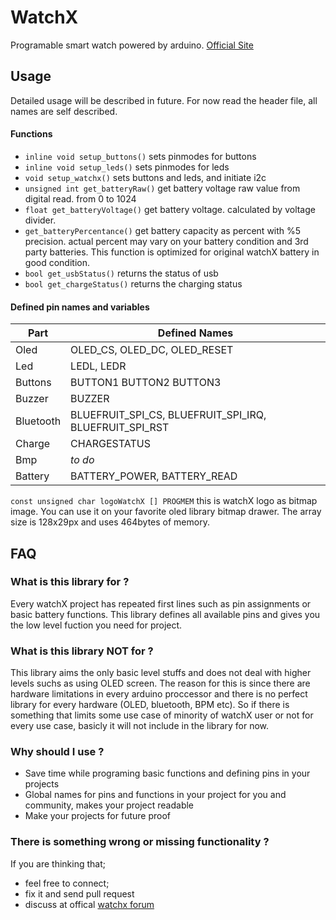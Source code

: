 # WatchX 

Programable smart watch powered by arduino. [Official Site](http://www.watchx.io)

## Usage

Detailed usage will be described in future. For now read the header file, all names are self described.

#### Functions
 * `inline void setup_buttons()` sets pinmodes for buttons
 * `inline void setup_leds()` sets pinmodes for leds
 * `void setup_watchx()` sets buttons and leds, and initiate i2c
 * `unsigned int get_batteryRaw()` get battery voltage raw value from digital read. from 0 to 1024
 * `float get_batteryVoltage()` get battery voltage. calculated by voltage divider.
 * `get_batteryPercentance()` get battery capacity as percent with %5 precision. actual percent may vary on your battery condition and 3rd party batteries. This function is optimized for original watchX battery in good condition.
 * `bool get_usbStatus()` returns the status of usb
 * `bool get_chargeStatus()` returns the charging status
 

#### Defined pin names and variables

| Part | Defined Names | 
| ---- | ----- |
| Oled |  OLED_CS, OLED_DC, OLED_RESET |
| Led | LEDL, LEDR |
| Buttons | BUTTON1 BUTTON2 BUTTON3 |
| Buzzer | BUZZER |
| Bluetooth | BLUEFRUIT_SPI_CS, BLUEFRUIT_SPI_IRQ, BLUEFRUIT_SPI_RST |
| Charge | CHARGESTATUS |
| Bmp | *to do* |
| Battery | BATTERY_POWER, BATTERY_READ |


`const unsigned char logoWatchX [] PROGMEM` this is watchX logo as bitmap image. You can use it on your favorite oled library bitmap drawer. The array size is 128x29px and uses 464bytes of memory.


## FAQ

### What is this library for ?

Every watchX project has repeated first lines such as pin assignments or basic battery functions. This library defines all available pins and gives you the low level fuction you need for project. 

### What is this library NOT for ? 

This library aims the only basic level stuffs and does not deal with higher levels suchs as using OLED screen. The reason for this is since there are hardware limitations in every arduino proccessor and there is no perfect library for every hardware (OLED, bluetooth, BPM etc). So if there is something that limits some use case of minority of watchX user or not for every use case, basicly it will not include in the library for now.  

### Why should I use ?
* Save time while programing basic functions and defining pins in your projects
* Global names for pins and functions in your project for you and community, makes your project readable 
* Make your projects for future proof

### There is something wrong or missing functionality ? 
If you are thinking that; 
* feel free to connect;
* fix it and send pull request
* discuss at offical [watchx forum](https://community.watchx.io)
